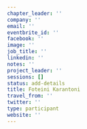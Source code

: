 ```yaml
---
chapter_leader: ''
company: ''
email: ''
eventbrite_id: ''
facebook: ''
image: ''
job_title: ''
linkedin: ''
notes: ''
project_leader: ''
sessions: []
status: add-details
title: Foteini Karantoni
travel_from: ''
twitter: ''
type: participant
website: ''
---
```


<!-- put more details about participant here -->